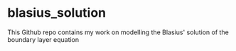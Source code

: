 # blasius_solution
This Github repo contains my work on modelling the Blasius' solution of the boundary layer equation
